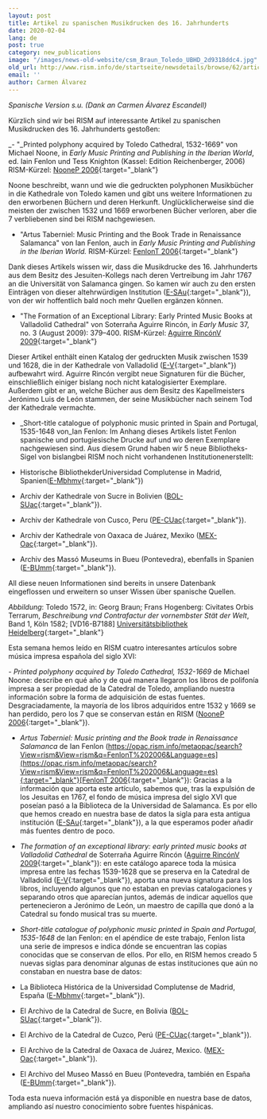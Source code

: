 ```yaml
---
layout: post
title: Artikel zu spanischen Musikdrucken des 16. Jahrhunderts
date: 2020-02-04
lang: de
post: true
category: new_publications
image: "/images/news-old-website/csm_Braun_Toledo_UBHD_2d9318ddc4.jpg"
old_url: http://www.rism.info/de/startseite/newsdetails/browse/62/article/64/articles-about-spanish-printed-music-in-the-16th-century.html
email: ''
author: Carmen Álvarez
---
```



_Spanische Version s.u. (Dank an Carmen Álvarez Escandell)_



Kürzlich sind wir bei RISM auf interessante Artikel zu spanischen Musikdrucken des 16. Jahrhunderts gestoßen:

_- "_Printed polyphony acquired by Toledo Cathedral, 1532-1669" von Michael Noone, in _Early Music Printing and Publishing in the Iberian World_, ed. Iain Fenlon und Tess Knighton (Kassel: Edition Reichenberger, 2006) RISM-Kürzel: [NooneP 2006](https://opac.rism.info/metaopac/search?View=rism&View=rism&q=NooneP%202006&Language=en){:target="_blank"}

Noone beschreibt, wann und wie die gedruckten polyphonen Musikbücher in die Kathedrale von Toledo kamen und gibt uns weitere Informationen zu den erworbenen Büchern und deren Herkunft. Unglücklicherweise sind die meisten der zwischen 1532 und 1669 erworbenen Bücher verloren, aber die 7 verbliebenen sind bei RISM nachgewiesen.

- "Artus Taberniel: Music Printing and the Book Trade in Renaissance Salamanca" von Ian Fenlon, auch in _Early Music Printing and Publishing in the Iberian World._ RISM-Kürzel: [FenlonT 2006](https://opac.rism.info/metaopac/search?View=rism&View=rism&q=FenlonT%202006&Language=en){:target="_blank"}

Dank dieses Artikels wissen wir, dass die Musikdrucke des 16. Jahrhunderts aus dem Besitz des Jesuiten-Kollegs nach deren Vertreibung im Jahr 1767 an die Universität von Salamanca gingen. So kamen wir auch zu den ersten Einträgen von dieser altehrwürdigen Institution ([E-SAu](https://opac.rism.info/search?View=rism&siglum=E-SAu&Language=en){:target="_blank"}), von der wir hoffentlich bald noch mehr Quellen ergänzen können.

- "The Formation of an Exceptional Library: Early Printed Music Books at Valladolid Cathedral" von Soterraña Aguirre Rincón, in _Early Music_ 37, no. 3 (August 2009): 379–400. RISM-Kürzel: [Aguirre RincónV 2009](https://opac.rism.info/metaopac/search?View=rism&View=rism&q=Aguirre%20Rinco%CC%81nV%202009&Language=en){:target="_blank"}

Dieser Artikel enthält einen Katalog der gedruckten Musik zwischen 1539 und 1628, die in der Kathedrale von Valladolid ([E-V](https://opac.rism.info/search?View=rism&siglum=E-V&Language=en){:target="_blank"}) aufbewahrt wird. Aguirre Rincón vergibt neue Signaturen für die Bücher, einschließlich einiger bislang noch nicht katalogisierter Exemplare. Außerdem gibt er an, welche Bücher aus dem Besitz des Kapellmeisters Jerónimo Luis de León stammen, der seine Musikbücher nach seinem Tod der Kathedrale vermachte.

- _Short-title catalogue of polyphonic music printed in Spain and Portugal, 1535-1648 von_Ian Fenlon: Im Anhang dieses Artikels listet Fenlon spanische und portugiesische Drucke auf und wo deren Exemplare nachgewiesen sind. Aus diesem Grund haben wir 5 neue Bibliotheks-Sigel von bislangbei RISM noch nicht vorhandenen Institutionenerstellt:

- Historische BibliothekderUniversidad Complutense in Madrid, Spanien([E-Mbhmv](https://opac.rism.info/search?id=991014754&View=rism){:target="_blank"})

- Archiv der Kathedrale von Sucre in Bolivien ([BOL-SUac](https://opac.rism.info/search?id=990055270&View=rism){:target="_blank"}).

- Archiv der Kathedrale von Cusco, Peru ([PE-CUac](https://opac.rism.info/search?id=990055270&View=rism){:target="_blank"}).

- Archiv der Kathedrale von Oaxaca de Juárez, Mexiko ([MEX-Oac](https://opac.rism.info/search?id=990038240&View=rism){:target="_blank"}).
- Archiv des Massó Museums in Bueu (Pontevedra), ebenfalls in Spanien ([E-BUmm](https://opac.rism.info/search?id=990011332&View=rism){:target="_blank"}).

All diese neuen Informationen sind bereits in unsere Datenbank eingeflossen und erweitern so unser Wissen über spanische Quellen.

_Abbildung_: Toledo 1572, in: Georg Braun; Frans Hogenberg: Civitates Orbis Terrarum, _Beschreibung vnd Contrafactur der vornembster Stät der Welt_, Band 1, Köln 1582; [VD16-B7188] [Universitätsbibliothek Heidelberg](http://diglit.ub.uni-heidelberg.de/diglit/braun1582bd1){:target="_blank"}

Esta semana hemos leído en RISM cuatro interesantes artículos sobre música impresa española del siglo XVI:

_- Printed polyphony acquired by Toledo Cathedral, 1532-1669_ de Michael Noone: describe en qué año y de qué manera llegaron los libros de polifonía impresa a ser propiedad de la Catedral de Toledo, ampliando nuestra información sobre la forma de adquisición de estas fuentes. Desgraciadamente, la mayoría de los libros adquiridos entre 1532 y 1669 se han perdido, pero los 7 que se conservan están en RISM ([NooneP 2006](https://opac.rism.info/metaopac/search?View=rism&View=rism&q=NooneP%202006&Language=es){:target="_blank"}).

- _Artus Taberniel: Music printing and the Book trade in Renaissance Salamanca_ de Ian Fenlon ([https://opac.rism.info/metaopac/search?View=rism&View=rism&q=FenlonT%202006&Language=es](https://opac.rism.info/metaopac/search?View=rism&View=rism&q=FenlonT%202006&Language=es){:target="_blank"}[FenlonT 2006](https://opac.rism.info/metaopac/search?View=rism&View=rism&q=FenlonT%202006&Language=es){:target="_blank"}): Gracias a la información que aporta este artículo, sabemos que, tras la expulsión de los Jesuitas en 1767, el fondo de música impresa del siglo XVI que poseían pasó a la Biblioteca de la Universidad de Salamanca. Es por ello que hemos creado en nuestra base de datos la sigla para esta antigua institución ([E-SAu](https://opac.rism.info/search?View=rism&siglum=E-SAu&Language=es){:target="_blank"}), a la que esperamos poder añadir más fuentes dentro de poco.

- _The formation of an exceptional library: early printed music books at Valladolid Cathedral_ de Soterraña Aguirre Rincón ([Aguirre RincónV 2009](https://opac.rism.info/metaopac/search?View=rism&View=rism&q=Aguirre%20Rinco%CC%81nV%202009&Language=es){:target="_blank"}): en este catálogo aparece toda la música impresa entre las fechas 1539-1628 que se preserva en la Catedral de Valladolid ([E-V](https://opac.rism.info/search?View=rism&siglum=E-V&Language=es){:target="_blank"}), aporta una nueva signatura para los libros, incluyendo algunos que no estaban en previas catalogaciones y separando otros que aparecían juntos, además de indicar aquellos que pertenecieron a Jerónimo de León, un maestro de capilla que donó a la Catedral su fondo musical tras su muerte.

- _Short-title catalogue of polyphonic music printed in Spain and Portugal, 1535-1648_ de Ian Fenlon: en el apéndice de este trabajo, Fenlon lista una serie de impresos e indica dónde se encuentran las copias conocidas que se conservan de ellos. Por ello, en RISM hemos creado 5 nuevas siglas para denominar algunas de estas instituciones que aún no constaban en nuestra base de datos:

- La Biblioteca Histórica de la Universidad Complutense de Madrid, España ([E-Mbhmv](https://opac.rism.info/search?id=991014754&View=rism){:target="_blank"}).

- El Archivo de la Catedral de Sucre, en Bolivia ([BOL-SUac](https://opac.rism.info/search?id=990055270&View=rism){:target="_blank"}).

- El Archivo de la Catedral de Cuzco, Perú ([PE-CUac](https://opac.rism.info/search?id=990055270&View=rism){:target="_blank"}).

- El Archivo de la Catedral de Oaxaca de Juárez, Mexico. ([MEX-Oac](https://opac.rism.info/search?id=990038240&View=rism){:target="_blank"}).

- El Archivo del Museo Massó en Bueu (Pontevedra, también en España ([E-BUmm](https://opac.rism.info/search?id=990011332&View=rism){:target="_blank"}).

Toda esta nueva información está ya disponible en nuestra base de datos, ampliando así nuestro conocimiento sobre fuentes hispánicas.

<script type="text/javascript">var switchTo5x=true;</script><script type="text/javascript" src="http://w.sharethis.com/button/buttons.js"></script><script type="text/javascript">stLight.options({publisher: "9b601438-1ce1-49d8-bfd7-9cff5df54c17", doNotHash: false, doNotCopy: false, hashAddressBar: false});</script>